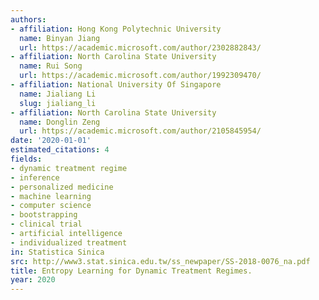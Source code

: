 ```yaml
---
authors:
- affiliation: Hong Kong Polytechnic University
  name: Binyan Jiang
  url: https://academic.microsoft.com/author/2302882843/
- affiliation: North Carolina State University
  name: Rui Song
  url: https://academic.microsoft.com/author/1992309470/
- affiliation: National University Of Singapore
  name: Jialiang Li
  slug: jialiang_li
- affiliation: North Carolina State University
  name: Donglin Zeng
  url: https://academic.microsoft.com/author/2105845954/
date: '2020-01-01'
estimated_citations: 4
fields:
- dynamic treatment regime
- inference
- personalized medicine
- machine learning
- computer science
- bootstrapping
- clinical trial
- artificial intelligence
- individualized treatment
in: Statistica Sinica
src: http://www3.stat.sinica.edu.tw/ss_newpaper/SS-2018-0076_na.pdf
title: Entropy Learning for Dynamic Treatment Regimes.
year: 2020
---
```

